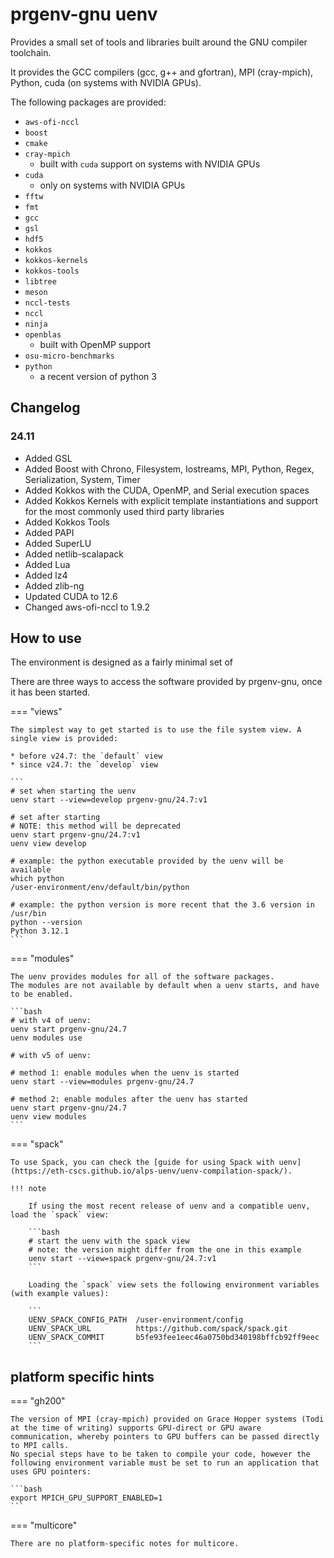 # prgenv-gnu uenv

Provides a small set of tools and libraries built around the GNU compiler toolchain.

It provides the GCC compilers (gcc, g++ and gfortran), MPI (cray-mpich), Python, cuda (on systems with NVIDIA GPUs).

The following packages are provided:
  
* `aws-ofi-nccl`
* `boost`
* `cmake`
* `cray-mpich`
    * built with `cuda` support on systems with NVIDIA GPUs
* `cuda`
    * only on systems with NVIDIA GPUs
* `fftw`
* `fmt`
* `gcc`
* `gsl`
* `hdf5`
* `kokkos`
* `kokkos-kernels`
* `kokkos-tools`
* `libtree`
* `meson`
* `nccl-tests`
* `nccl`
* `ninja`
* `openblas`
    * built with OpenMP support
* `osu-micro-benchmarks`
* `python`
    * a recent version of python 3

## Changelog

### 24.11

- Added GSL
- Added Boost with Chrono, Filesystem, Iostreams, MPI, Python, Regex, Serialization, System, Timer
- Added Kokkos with the CUDA, OpenMP, and Serial execution spaces
- Added Kokkos Kernels with explicit template instantiations and support for the most commonly used third party libraries
- Added Kokkos Tools
- Added PAPI
- Added SuperLU
- Added netlib-scalapack
- Added Lua
- Added lz4
- Added zlib-ng
- Updated CUDA to 12.6
- Changed aws-ofi-nccl to 1.9.2

## How to use

The environment is designed as a fairly minimal set of 

There are three ways to access the software provided by prgenv-gnu, once it has been started.

=== "views"

    The simplest way to get started is to use the file system view. A single view is provided:

    * before v24.7: the `default` view
    * since v24.7: the `develop` view

    ```
    # set when starting the uenv
    uenv start --view=develop prgenv-gnu/24.7:v1

    # set after starting
    # NOTE: this method will be deprecated
    uenv start prgenv-gnu/24.7:v1
    uenv view develop

    # example: the python executable provided by the uenv will be available
    which python
    /user-environment/env/default/bin/python

    # example: the python version is more recent that the 3.6 version in /usr/bin
    python --version 
    Python 3.12.1
    ```


=== "modules"

    The uenv provides modules for all of the software packages.
    The modules are not available by default when a uenv starts, and have to be enabled.

    ```bash
    # with v4 of uenv:
    uenv start prgenv-gnu/24.7
    uenv modules use

    # with v5 of uenv:

    # method 1: enable modules when the uenv is started
    uenv start --view=modules prgenv-gnu/24.7

    # method 2: enable modules after the uenv has started
    uenv start prgenv-gnu/24.7
    uenv view modules
    ```

=== "spack"

    To use Spack, you can check the [guide for using Spack with uenv](https://eth-cscs.github.io/alps-uenv/uenv-compilation-spack/).

    !!! note

        If using the most recent release of uenv and a compatible uenv, load the `spack` view:

        ```bash
        # start the uenv with the spack view
        # note: the version might differ from the one in this example
        uenv start --view=spack prgenv-gnu/24.7:v1
        ```

        Loading the `spack` view sets the following environment variables (with example values):

        ```
        UENV_SPACK_CONFIG_PATH  /user-environment/config
        UENV_SPACK_URL          https://github.com/spack/spack.git
        UENV_SPACK_COMMIT       b5fe93fee1eec46a0750bd340198bffcb92ff9eec
        ```

## platform specific hints

=== "gh200"

    The version of MPI (cray-mpich) provided on Grace Hopper systems (Todi at the time of writing) supports GPU-direct or GPU aware communication, whereby pointers to GPU buffers can be passed directly to MPI calls.
    No special steps have to be taken to compile your code, however the following environment variable must be set to run an application that uses GPU pointers:

    ```bash
    export MPICH_GPU_SUPPORT_ENABLED=1
    ```


=== "multicore"

    There are no platform-specific notes for multicore.

